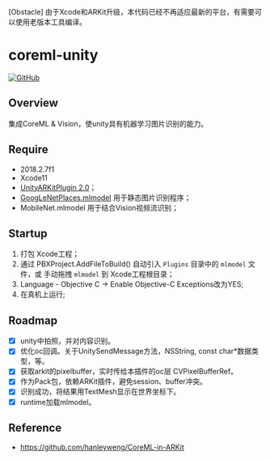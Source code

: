 [Obstacle] 由于Xcode和ARKit升级，本代码已经不再适应最新的平台，有需要可以使用老版本工具编译。

# coreml-unity

[![GitHub](https://img.shields.io/github/license/mashape/apistatus.svg?style=social)](https://github.com/brakmic/OpenCV/blob/master/LICENSE)

## Overview

集成CoreML & Vision，使unity具有机器学习图片识别的能力。

## Require

- 2018.2.7f1
- Xcode11
- [UnityARKitPlugin 2.0](https://bitbucket.org/Unity-Technologies/unity-arkit-plugin)；
- [GoogLeNetPlaces.mlmodel](https://developer.apple.com/machine-learning/build-run-models/) 用于静态图片识别程序；
- MobileNet.mlmodel 用于结合Vision视频流识别；

## Startup

1. 打包 Xcode工程；
2. 通过 PBXProject.AddFileToBuild() 自动引入 ``Plugins`` 目录中的 ``mlmodel`` 文件，或 手动拖拽 ``mlmodel`` 到 Xcode工程根目录；
3. Language - Objective C -> Enable Objective-C Exceptions改为YES;
4. 在真机上运行;

## Roadmap

- [x] unity中拍照，并对内容识别。
- [x] 优化oc回调。关于UnitySendMessage方法，NSString, const char*数据类型，等。
- [x] 获取arkit的pixelbuffer，实时传给本插件的oc层 CVPixelBufferRef。
- [x] 作为Pack包，依赖ARKit插件，避免session、buffer冲突。
- [x] 识别成功，将结果用TextMesh显示在世界坐标下。
- [x] runtime加载mlmodel。

## Reference

- https://github.com/hanleyweng/CoreML-in-ARKit
